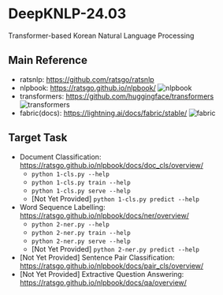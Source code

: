 # DeepKNLP-24.03
Transformer-based Korean Natural Language Processing

## Main Reference
  * ratsnlp: https://github.com/ratsgo/ratsnlp
  * nlpbook: https://ratsgo.github.io/nlpbook/
    ![nlpbook](https://image.yes24.com/goods/105294979/XL)
  * transformers: https://github.com/huggingface/transformers
    ![transformers](https://theaisummer.com/static/385447122c9c6ce73e449fe3a7ecf46a/40ffe/hugging-face-vit.png)
  * fabric(docs): https://lightning.ai/docs/fabric/stable/
    ![fabric](https://lightning.ai/docs/fabric/stable/_images/PyTorch-to-Fabric-Spectrum-2.svg)

## Target Task
  * Document Classification: https://ratsgo.github.io/nlpbook/docs/doc_cls/overview/
    - `python 1-cls.py --help`
    - `python 1-cls.py train --help`
    - `python 1-cls.py serve --help`
    - [Not Yet Provided] `python 1-cls.py predict --help`
  * Word Sequence Labelling: https://ratsgo.github.io/nlpbook/docs/ner/overview/
    - `python 2-ner.py --help`
    - `python 2-ner.py train --help`
    - `python 2-ner.py serve --help`
    - [Not Yet Provided] `python 2-ner.py predict --help`
  * [Not Yet Provided] Sentence Pair Classification: https://ratsgo.github.io/nlpbook/docs/pair_cls/overview/
  * [Not Yet Provided] Extractive Question Answering: https://ratsgo.github.io/nlpbook/docs/qa/overview/
